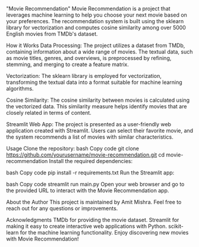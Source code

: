 
"Movie Recommendation"
Movie Recommendation is a project that leverages machine learning to help you choose your next movie based on your preferences. The recommendation system is built using the sklearn library for vectorization and computes cosine similarity among over 5000 English movies from TMDb's dataset.

How it Works
Data Processing: The project utilizes a dataset from TMDb, containing information about a wide range of movies. The textual data, such as movie titles, genres, and overviews, is preprocessed by refining, stemming, and merging to create a feature matrix.

Vectorization: The sklearn library is employed for vectorization, transforming the textual data into a format suitable for machine learning algorithms.

Cosine Similarity: The cosine similarity between movies is calculated using the vectorized data. This similarity measure helps identify movies that are closely related in terms of content.

Streamlit Web App: The project is presented as a user-friendly web application created with Streamlit. Users can select their favorite movie, and the system recommends a list of movies with similar characteristics.

Usage
Clone the repository:
bash
Copy code
git clone https://github.com/yourusername/movie-recommendation.git
cd movie-recommendation
Install the required dependencies:

bash
Copy code
pip install -r requirements.txt
Run the Streamlit app:

bash
Copy code
streamlit run main.py
Open your web browser and go to the provided URL to interact with the Movie Recommendation app.

About the Author
This project is maintained by Amit Mishra. Feel free to reach out for any questions or improvements.

Acknowledgments
TMDb for providing the movie dataset.
Streamlit for making it easy to create interactive web applications with Python.
scikit-learn for the machine learning functionality.
Enjoy discovering new movies with Movie Recommendation!
